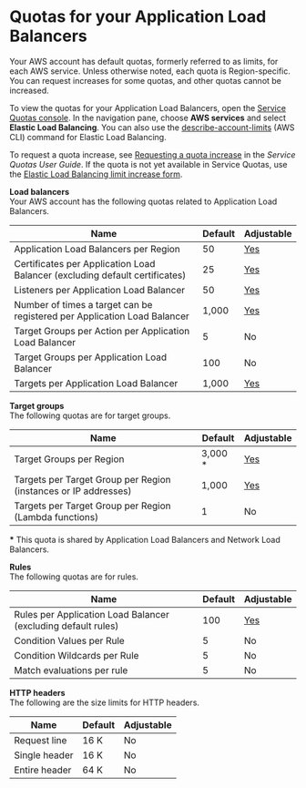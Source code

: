 # Quotas for your Application Load Balancers<a name="load-balancer-limits"></a>

Your AWS account has default quotas, formerly referred to as limits, for each AWS service\. Unless otherwise noted, each quota is Region\-specific\. You can request increases for some quotas, and other quotas cannot be increased\.

To view the quotas for your Application Load Balancers, open the [Service Quotas console](https://console.aws.amazon.com/servicequotas/home)\. In the navigation pane, choose **AWS services** and select **Elastic Load Balancing**\. You can also use the [describe\-account\-limits](https://docs.aws.amazon.com/cli/latest/reference/elbv2/describe-account-limits.html) \(AWS CLI\) command for Elastic Load Balancing\.

To request a quota increase, see [Requesting a quota increase](https://docs.aws.amazon.com/servicequotas/latest/userguide/request-quota-increase.html) in the *Service Quotas User Guide*\. If the quota is not yet available in Service Quotas, use the [Elastic Load Balancing limit increase form](https://console.aws.amazon.com/support/home#/case/create?issueType=service-limit-increase&limitType=service-code-elastic-load-balancers)\.

**Load balancers**  
Your AWS account has the following quotas related to Application Load Balancers\.


| Name | Default | Adjustable | 
| --- | --- | --- | 
| Application Load Balancers per Region |  50  | [Yes](https://console.aws.amazon.com/servicequotas/home/services/elasticloadbalancing/quotas/L-53DA6B97) | 
| Certificates per Application Load Balancer \(excluding default certificates\) |  25  | [Yes](https://console.aws.amazon.com/servicequotas/home/services/elasticloadbalancing/quotas/L-9365A611) | 
| Listeners per Application Load Balancer |  50  | [Yes](https://console.aws.amazon.com/servicequotas/home/services/elasticloadbalancing/quotas/L-B6DF7632) | 
| Number of times a target can be registered per Application Load Balancer |  1,000  | [Yes](https://console.aws.amazon.com/servicequotas/home/services/elasticloadbalancing/quotas/L-4E7B68E9) | 
| Target Groups per Action per Application Load Balancer |  5  | No | 
| Target Groups per Application Load Balancer |  100  | No | 
| Targets per Application Load Balancer |  1,000  | [Yes](https://console.aws.amazon.com/servicequotas/home/services/elasticloadbalancing/quotas/L-7E6692B2) | 

**Target groups**  
The following quotas are for target groups\.


| Name | Default | Adjustable | 
| --- | --- | --- | 
| Target Groups per Region  |  3,000 \* | [Yes](https://console.aws.amazon.com/servicequotas/home/services/elasticloadbalancing/quotas/L-B22855CB) | 
| Targets per Target Group per Region \(instances or IP addresses\) |  1,000  | [Yes](https://console.aws.amazon.com/servicequotas/home/services/elasticloadbalancing/quotas/L-A0D0B863) | 
| Targets per Target Group per Region \(Lambda functions\) | 1 | No | 

**\*** This quota is shared by Application Load Balancers and Network Load Balancers\.

**Rules**  
The following quotas are for rules\.


| Name | Default | Adjustable | 
| --- | --- | --- | 
| Rules per Application Load Balancer \(excluding default rules\) |  100  | [Yes](https://console.aws.amazon.com/servicequotas/home/services/elasticloadbalancing/quotas/L-7EED9B64) | 
| Condition Values per Rule |  5  | No | 
| Condition Wildcards per Rule |  5  | No | 
| Match evaluations per rule | 5 | No | 

**HTTP headers**  
The following are the size limits for HTTP headers\.


| Name | Default | Adjustable | 
| --- | --- | --- | 
| Request line | 16 K | No | 
| Single header | 16 K | No | 
| Entire header | 64 K | No | 